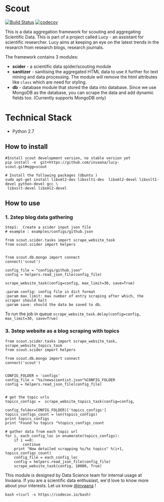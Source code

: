 # Scout  



[![Build Status](https://travis-ci.org/invaana/lucy-scout.svg?branch=master)](https://travis-ci.org/invaana/lucy-scout)
[![codecov](https://codecov.io/gh/invaana/lucy-scout/branch/master/graph/badge.svg)](https://codecov.io/gh/invaana/lucy-scout)



This is a data aggregation framework for scouting and aggregating Scientific Data. This is part of a project called 
Lucy - an assistant for scientific researcher. Lucy aims at keeping an eye on the latest trends in the research from 
 research blogs, research journals.
 
 
The framework contains 3 modules:

- **scider** - a scientific data spider/scouting module  
- **sanitizer** - sanitising the aggregated HTML data to use it further for text mining and data processing. 
The module will remove the html attributes like  `class` which are need for styling.
- **db** - database module that stored the data into database. Since we use MongoDB as the database,
 you can scrape the data and add dynamic fields too. (Currently supports MongoDB only)






# Technical Stack

- Python 2.7

## How to install
```
#Install scout development version, no stable version yet
pip install -e  git+https://github.com/invaana/lucy-scout.git#egg=scout

```

```
# Install the following packages (Ubuntu )
sudo apt-get install libxml2-dev libxslt1-dev  libxml2-devel libxslt1-devel python-devel gcc \
 libxslt-devel libxml2-devel
```

 
## How to use

### 1. 2step blog data gathering
```
Step1:  Create a scider input json file 
# example : examples/configs/github.json

from scout.scider.tasks import scrape_website_task
from scout.scider import helpers


from scout.db.mongo import connect
connect('scout')

config_file = "configs/github.json"
config = helpers.read_json_file(config_file)

scrape_website_task(config=config, max_limit=30, save=True) 

:param config: config file in dict format
:param max_limit: max number of entry scraping after which, the scraper should halt
:param save: should the data be saved to db.

```

To run the job in queue `scrape_website_task.delay(config=config, max_limit=30, save=True)`



### 3. 3step website as a blog scraping with topics

```
from scout.scider.tasks import scrape_website_task, scrape_website_topics_task
from scout.scider import helpers

from scout.db.mongo import connect
connect('scout')


CONFIG_FOLDER = 'configs'
config_file = "%s/newscientist.json"%CONFIG_FOLDER
config = helpers.read_json_file(config_file)


# get the topic urls
topics_configs =  scrape_website_topics_task(config=config,
                                             config_folder=CONFIG_FOLDER)['topics_configs']
topics_configs_count = len(topics_configs)
print topics_configs
print "Found %s topics "%topics_configs_count

# gather data from each topic url
for i, each_config_loc in enumerate(topics_configs):
    if i ==0:
        continue
    print "Now detailed scrapping %s/%s topics" %(i+1, topics_configs_count)
    config_file = each_config_loc
    config = helpers.read_json_file(config_file)
    scrape_website_task(config, 10000, True)

```

 


This module is designed by Data Science team for internal usage at Invaana. 
If you are a scientific data enthusiast, we'd love to know more about your interests. 
Let us know [@invaana](http://twitter.com/invaana) !



```
bash <(curl -s https://codecov.io/bash)
```